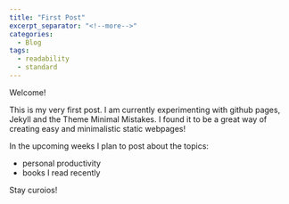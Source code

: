 ```yaml
---
title: "First Post"
excerpt_separator: "<!--more-->"
categories:
  - Blog
tags:
  - readability
  - standard
---
```


Welcome!

This is my very first post. I am currently experimenting with github pages, Jekyll and the Theme Minimal Mistakes. I found it to be a great way of creating easy and minimalistic static webpages!

In the upcoming weeks I plan to post about the topics:
- personal productivity
- books I read recently

Stay curoios!
